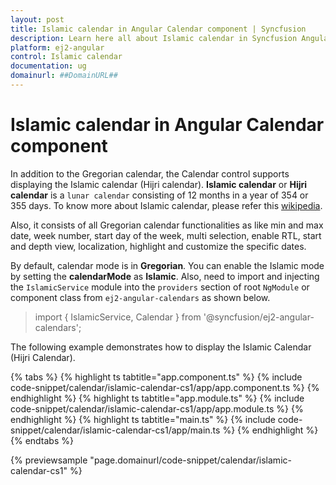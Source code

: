 ```yaml
---
layout: post
title: Islamic calendar in Angular Calendar component | Syncfusion
description: Learn here all about Islamic calendar in Syncfusion Angular Calendar component of Syncfusion Essential JS 2 and more.
platform: ej2-angular
control: Islamic calendar 
documentation: ug
domainurl: ##DomainURL##
---
```


# Islamic calendar in Angular Calendar component

In addition to the Gregorian calendar, the Calendar control supports displaying the Islamic calendar (Hijri calendar). **Islamic calendar** or **Hijri calendar** is a `lunar calendar` consisting of 12 months in a year of 354 or 355 days. To know more about Islamic calendar, please refer this [wikipedia](https://en.wikipedia.org/wiki/Islamic_calendar).

Also, it consists of all Gregorian calendar functionalities as like min and max date, week number, start day of the week, multi selection, enable RTL, start and depth view, localization, highlight and customize the specific dates.

By default, calendar mode is in **Gregorian**. You can enable the Islamic mode by setting the **calendarMode** as **Islamic**. Also, need to import and injecting the `IslamicService` module into the `providers` section of root `NgModule` or component class from `ej2-angular-calendars` as shown below.

> import { IslamicService, Calendar } from '@syncfusion/ej2-angular-calendars';

The following example demonstrates how to display the Islamic Calendar (Hijri Calendar).

{% tabs %}
{% highlight ts tabtitle="app.component.ts" %}
{% include code-snippet/calendar/islamic-calendar-cs1/app/app.component.ts %}
{% endhighlight %}
{% highlight ts tabtitle="app.module.ts" %}
{% include code-snippet/calendar/islamic-calendar-cs1/app/app.module.ts %}
{% endhighlight %}
{% highlight ts tabtitle="main.ts" %}
{% include code-snippet/calendar/islamic-calendar-cs1/app/main.ts %}
{% endhighlight %}
{% endtabs %}
  
{% previewsample "page.domainurl/code-snippet/calendar/islamic-calendar-cs1" %}